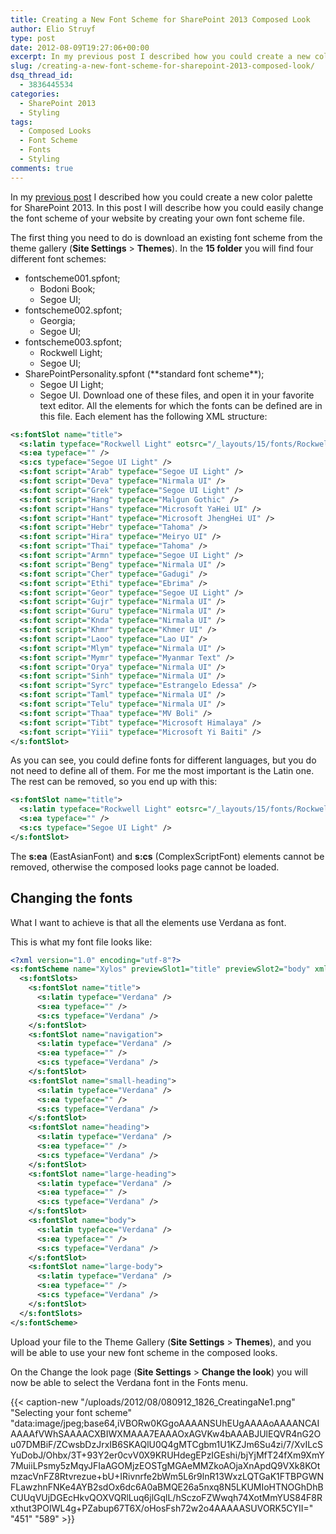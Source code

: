 ```yaml
---
title: Creating a New Font Scheme for SharePoint 2013 Composed Look
author: Elio Struyf
type: post
date: 2012-08-09T19:27:06+00:00
excerpt: In my previous post I described how you could create a new color palette for SharePoint 2013. In this post I will describe how you could easily change the font scheme of your website by creating your own font scheme file.
slug: /creating-a-new-font-scheme-for-sharepoint-2013-composed-look/
dsq_thread_id:
  - 3836445534
categories:
  - SharePoint 2013
  - Styling
tags:
  - Composed Looks
  - Font Scheme
  - Fonts
  - Styling
comments: true
---
```


In my [previous post](https://www.eliostruyf.com/creating-a-new-color-palette-for-a-sharepoint-2013-composed-look/ "Creating a New Color Palette for a SharePoint 2013 Composed Look") I described how you could create a new color palette for SharePoint 2013. In this post I will describe how you could easily change the font scheme of your website by creating your own font scheme file.

The first thing you need to do is download an existing font scheme from the theme gallery (**Site Settings** > **Themes**). In the **15 folder** you will find four different font schemes:

*   <div>fontscheme001.spfont;</div>

    *   Bodoni Book;
    *   Segoe UI;

*   <div>fontscheme002.spfont;</div>

    *   Georgia;
    *   Segoe UI;

*   <div>fontscheme003.spfont;</div>

    *   Rockwell Light;
    *   Segoe UI;

*   <div>SharePointPersonality.spfont (**standard font scheme**);</div>

    *   Segoe UI Light;
    *   Segoe UI.
Download one of these files, and open it in your favorite text editor. All the elements for which the fonts can be defined are in this file. Each element has the following XML structure:


```xml
<s:fontSlot name="title">
  <s:latin typeface="Rockwell Light" eotsrc="/_layouts/15/fonts/RockwellLight.eot" woffsrc="/_layouts/15/fonts/RockwellLight.woff" ttfsrc="/_layouts/15/fonts/RockwellLight.ttf" svgsrc="/_layouts/15/fonts/RockwellLight.svg" largeimgsrc="/_layouts/15/fonts/RockwellLightLarge.png" smallimgsrc="/_layouts/15/fonts/RockwellLightSmall.png" />
  <s:ea typeface="" />
  <s:cs typeface="Segoe UI Light" />
  <s:font script="Arab" typeface="Segoe UI Light" />
  <s:font script="Deva" typeface="Nirmala UI" />
  <s:font script="Grek" typeface="Segoe UI Light" />
  <s:font script="Hang" typeface="Malgun Gothic" />
  <s:font script="Hans" typeface="Microsoft YaHei UI" />
  <s:font script="Hant" typeface="Microsoft JhengHei UI" />
  <s:font script="Hebr" typeface="Tahoma" />
  <s:font script="Hira" typeface="Meiryo UI" />
  <s:font script="Thai" typeface="Tahoma" />
  <s:font script="Armn" typeface="Segoe UI Light" />
  <s:font script="Beng" typeface="Nirmala UI" />
  <s:font script="Cher" typeface="Gadugi" />
  <s:font script="Ethi" typeface="Ebrima" />
  <s:font script="Geor" typeface="Segoe UI Light" />
  <s:font script="Gujr" typeface="Nirmala UI" />
  <s:font script="Guru" typeface="Nirmala UI" />
  <s:font script="Knda" typeface="Nirmala UI" />
  <s:font script="Khmr" typeface="Khmer UI" />
  <s:font script="Laoo" typeface="Lao UI" />
  <s:font script="Mlym" typeface="Nirmala UI" />
  <s:font script="Mymr" typeface="Myanmar Text" />
  <s:font script="Orya" typeface="Nirmala UI" />
  <s:font script="Sinh" typeface="Nirmala UI" />
  <s:font script="Syrc" typeface="Estrangelo Edessa" />
  <s:font script="Taml" typeface="Nirmala UI" />
  <s:font script="Telu" typeface="Nirmala UI" />
  <s:font script="Thaa" typeface="MV Boli" />
  <s:font script="Tibt" typeface="Microsoft Himalaya" />
  <s:font script="Yiii" typeface="Microsoft Yi Baiti" />
</s:fontSlot>
```


As you can see, you could define fonts for different languages, but you do not need to define all of them. For me the most important is the Latin one. The rest can be removed, so you end up with this:


```xml
<s:fontSlot name="title">
  <s:latin typeface="Rockwell Light" eotsrc="/_layouts/15/fonts/RockwellLight.eot" woffsrc="/_layouts/15/fonts/RockwellLight.woff" ttfsrc="/_layouts/15/fonts/RockwellLight.ttf" svgsrc="/_layouts/15/fonts/RockwellLight.svg" largeimgsrc="/_layouts/15/fonts/RockwellLightLarge.png" smallimgsrc="/_layouts/15/fonts/RockwellLightSmall.png" />
  <s:ea typeface="" />
  <s:cs typeface="Segoe UI Light" />
</s:fontSlot>
```


The **s:ea** (EastAsianFont) and **s:cs** (ComplexScriptFont) elements cannot be removed, otherwise the composed looks page cannot be loaded.

## Changing the fonts

What I want to achieve is that all the elements use Verdana as font.

This is what my font file looks like:


```xml
<?xml version="1.0" encoding="utf-8"?>
<s:fontScheme name="Xylos" previewSlot1="title" previewSlot2="body" xmlns:s="http://schemas.microsoft.com/sharepoint/">
  <s:fontSlots>
    <s:fontSlot name="title">
      <s:latin typeface="Verdana" />
      <s:ea typeface="" />
      <s:cs typeface="Verdana" />
    </s:fontSlot>
    <s:fontSlot name="navigation">
      <s:latin typeface="Verdana" />
      <s:ea typeface="" />
      <s:cs typeface="Verdana" />
    </s:fontSlot>
    <s:fontSlot name="small-heading">
      <s:latin typeface="Verdana" />
      <s:ea typeface="" />
      <s:cs typeface="Verdana" />
    </s:fontSlot>
    <s:fontSlot name="heading">
      <s:latin typeface="Verdana" />
      <s:ea typeface="" />
      <s:cs typeface="Verdana" />
    </s:fontSlot>
    <s:fontSlot name="large-heading">
      <s:latin typeface="Verdana" />
      <s:ea typeface="" />
      <s:cs typeface="Verdana" />
    </s:fontSlot>
    <s:fontSlot name="body">
      <s:latin typeface="Verdana" />
      <s:ea typeface="" />
      <s:cs typeface="Verdana" />
    </s:fontSlot>
    <s:fontSlot name="large-body">
      <s:latin typeface="Verdana" />
      <s:ea typeface="" />
      <s:cs typeface="Verdana" />
    </s:fontSlot>
  </s:fontSlots>
</s:fontScheme>
```


Upload your file to the Theme Gallery (**Site Settings** > **Themes**), and you will be able to use your new font scheme in the composed looks.

On the Change the look page (**Site Settings** > **Change the look**) you will now be able to select the Verdana font in the Fonts menu.

{{< caption-new "/uploads/2012/08/080912_1826_CreatingaNe1.png" "Selecting your font scheme"  "data:image/jpeg;base64,iVBORw0KGgoAAAANSUhEUgAAAAoAAAANCAIAAAAfVWhSAAAACXBIWXMAAA7EAAAOxAGVKw4bAAABJUlEQVR4nG2Ou07DMBiF/ZCwsbDzJrxIB6SKAQlU0Q4gMTCgbm1U1KZJm6Su4zi/7/XvILcSYuDobJ/Ohbx/3T+93Y2er0cvV0X9KRUHdegEPzIGEshi/bjYjMfT24fXm9XmY7MuiiLPsmy5zMqyJFIaAGOMjzEOSTgMGAeMMZkoAOjaXnApdQ9VXk8KOtmzacVnFZ8Rtvrezue+bU+IRivnrfe2bWm5L6r9lnR13WxzLQTGaK1FTBPGWNFLawzhnFNKe4AYB2sdOx6dc6A0aBMQE26a5nxq8N5LKUMIoHTNOGhDhBCUUqVUjDGEcHkvQOXVQRlLuq6jlGqlL/hSczoFZWwqh74XotMmYUS84F8Rxthut3POIWL4g+PZabup67T6X/oHosFsh72w2o4AAAAASUVORK5CYII=" "451" "589" >}}